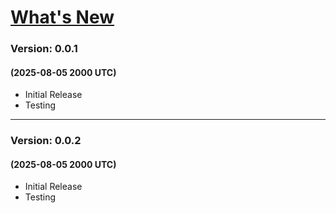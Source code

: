 # <u>What's New</u>

### Version: 0.0.1
#### (2025-08-05 2000 UTC)
* Initial Release
* Testing

------------------------------------------------
### Version: 0.0.2
#### (2025-08-05 2000 UTC)
* Initial Release
* Testing
